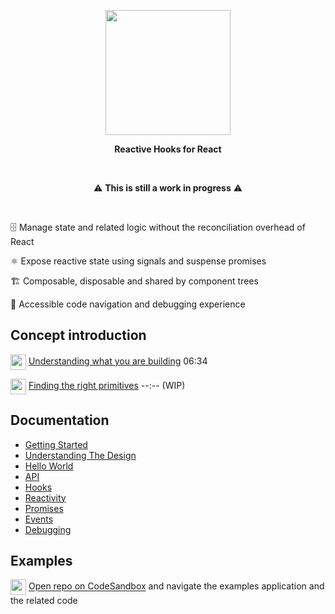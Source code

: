 
<p align="center">
  <img align="center" width="200" src="https://github.com/christianalfoni/impact/assets/3956929/5279b512-e4d9-4474-92cf-7d06b356e23c" />
</p>
<p align="center">
  <b>Reactive Hooks for React</b>
</p>


<br />

<p align="center">
⚠️ <b>This is still a work in progress</b> ⚠️
</p>

<br />

🗄️ Manage state and related logic without the reconciliation overhead of React

⚛️ Expose reactive state using signals and suspense promises

🏗️ Composable, disposable and shared by component trees

🐛 Accessible code navigation and debugging experience

## Concept introduction

<img align="center" src="https://www.youtube.com/s/desktop/18a472b7/img/favicon_144x144.png" width="25" /> [Understanding what you are building](https://youtu.be/6HoiA7W65k4) 06:34

<img align="center" src="https://www.youtube.com/s/desktop/18a472b7/img/favicon_144x144.png" width="25" /> [Finding the right primitives](https://www.youtube.com/watch?v=E3eezTMxMvk) --:-- (WIP)

## Documentation

- [Getting Started](./docs/01_Getting_Started.md)
- [Understanding The Design](./docs/02_Understanding_The_Design.md)
- [Hello World](./docs/03_Hello_World.md)
- [API](./docs/04_API.md)
- [Hooks](./docs/05_Hooks.md)
- [Reactivity](./docs/06_Reactivity.md)
- [Promises](./docs/07_Promises.md)
- [Events](./docs/08_Events.md)
- [Debugging](./docs/09_Debugging.md)

## Examples

<img align="center" src="https://github.com/christianalfoni/signalit/assets/3956929/11ee4851-4ebf-474f-a2d3-3b65ebf856a1" width="25" /> [Open repo on CodeSandbox](https://codesandbox.io/p/github/christianalfoni/impact/main) and navigate the examples application and the related code